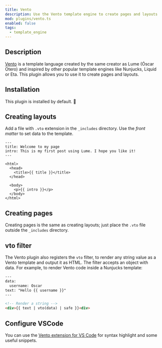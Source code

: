 ```yaml
---
title: Vento
description: Use the Vento template engine to create pages and layouts.
mod: plugins/vento.ts
enabled: false
tags:
  - template_engine
---
```


## Description

[Vento](https://oscarotero.github.io/vento/) is a template language created by
the same creator as Lume (Óscar Otero) and inspired by other popular template
engines like Nunjucks, Liquid or Eta. This plugin allows you to use it to create
pages and layouts.

## Installation

This plugin is installed by default. 🎉

## Creating layouts

Add a file with `.vto` extension in the `_includes` directory. Use the _front
matter_ to set data to the template.

```vento
---
title: Welcome to my page
intro: This is my first post using Lume. I hope you like it!
---

<html>
  <head>
    <title>{{ title }}</title>
  </head>

  <body>
    <p>{{ intro }}</p>
  </body>
</html>
```

## Creating pages

Creating pages is the same as creating layouts; just place the `.vto` file
outside the `_includes` directory.

## vto filter

The Vento plugin also registers the `vto` filter, to render any string value as
a Vento template and output it as HTML. The filter accepts an object with data.
For example, to render Vento code inside a Nunjucks template:

```html
---
data:
  username: Oscar
text: "Hello {{ username }}"
---

<!-- Render a string -->
<div>{{ text | vto(data) | safe }}<div>
```

## Configure VSCode

You can use the
[Vento extension for VS Code](https://marketplace.visualstudio.com/items?itemName=oscarotero.vento-syntax)
for syntax highlight and some useful snippets.
